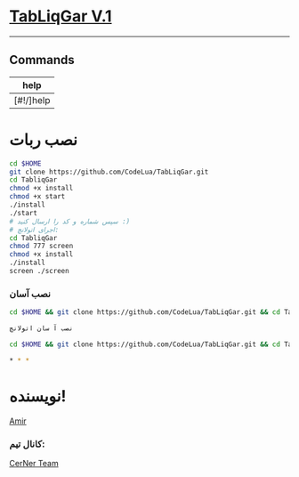 # [TabLiqGar V.1 ](https://telegram.me/CerNerTabliqGar)

* * *

## Commands

|  help |
|--------------------|
| [#!/]help | just send help in your group and get the commands |

# نصب ربات
```sh
cd $HOME
git clone https://github.com/CodeLua/TabLiqGar.git
cd TabliqGar
chmod +x install
chmod +x start
./install
./start
# سپس شماره و کد را ارسال کنید :)
# اجرای اتولانچ:
cd TabliqGar
chmod 777 screen
chmod +x install
./install
screen ./screen
```
### نصب آسان
```sh
cd $HOME && git clone https://github.com/CodeLua/TabLiqGar.git && cd TabLiqGar && chmod +x install && chmod +x start && ./install && ./start

نصب آ سان اتولانچ

cd $HOME && git clone https://github.com/CodeLua/TabLiqGar.git && cd TabLiqGar && chmod 777 screen && chmod +x install && ./install && screen ./screen

* * *
```
# نویسنده!

[Amir](https://telegram.me/CodeLua)

### کانال تیم:

[CerNer Team](https://telegram.me/CerNer_Tm)
